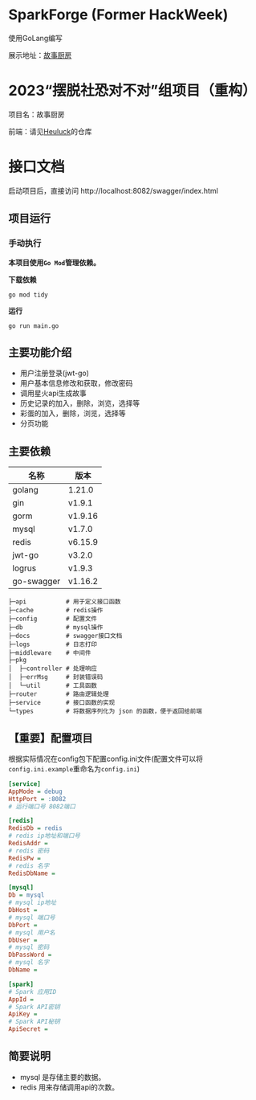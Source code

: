 # SparkForge (Former HackWeek)
使用GoLang编写

展示地址：[故事厨房](https://kitchen.heuluck.top/)

# 2023“摆脱社恐对不对”组项目（重构）
项目名：故事厨房

前端：请见[Heuluck](https://github.com/Heuluck/Team-Story-Cook-FE)的仓库

# 接口文档
启动项目后，直接访问 http://localhost:8082/swagger/index.html

## 项目运行
### 手动执行
**本项目使用`Go Mod`管理依赖。**

**下载依赖**
```shell
go mod tidy
```

**运行**
```shell
go run main.go
```

## 主要功能介绍
- 用户注册登录(jwt-go)
- 用户基本信息修改和获取，修改密码
- 调用星火api生成故事
- 历史记录的加入，删除，浏览，选择等
- 彩蛋的加入，删除，浏览，选择等
- 分页功能

## 主要依赖
| 名称         | 版本      |
|------------|---------|
| golang     | 1.21.0  |
| gin        | v1.9.1  |
| gorm       | v1.9.16 |
| mysql      | v1.7.0  |
| redis      | v6.15.9 |
| jwt-go     | v3.2.0  |
| logrus     | v1.9.3  |
| go-swagger | v1.16.2 |

```
├─api           # 用于定义接口函数
├─cache         # redis操作
├─config        # 配置文件
├─db            # mysql操作
├─docs          # swagger接口文档
├─logs          # 日志打印
├─middleware    # 中间件
├─pkg            
│  ├─controller # 处理响应
│  ├─errMsg     # 封装错误码
│  └─util       # 工具函数
├─router        # 路由逻辑处理
├─service       # 接口函数的实现
└─types         # 将数据序列化为 json 的函数，便于返回给前端
```

## 【重要】配置项目
根据实际情况在config包下配置config.ini文件(配置文件可以将`config.ini.example`重命名为`config.ini`)
```ini
[service]
AppMode = debug
HttpPort = :8082
# 运行端口号 8082端口

[redis]
RedisDb = redis
# redis ip地址和端口号
RedisAddr =
# redis 密码
RedisPw =
# redis 名字
RedisDbName =

[mysql]
Db = mysql
# mysql ip地址
DbHost =
# mysql 端口号
DbPort =
# mysql 用户名
DbUser =
# mysql 密码
DbPassWord =
# mysql 名字
DbName =

[spark]
# Spark 应用ID
AppId = 
# Spark API密钥
ApiKey =
# Spark API秘钥
ApiSecret = 
```

## 简要说明
- mysql 是存储主要的数据。
- redis 用来存储调用api的次数。


